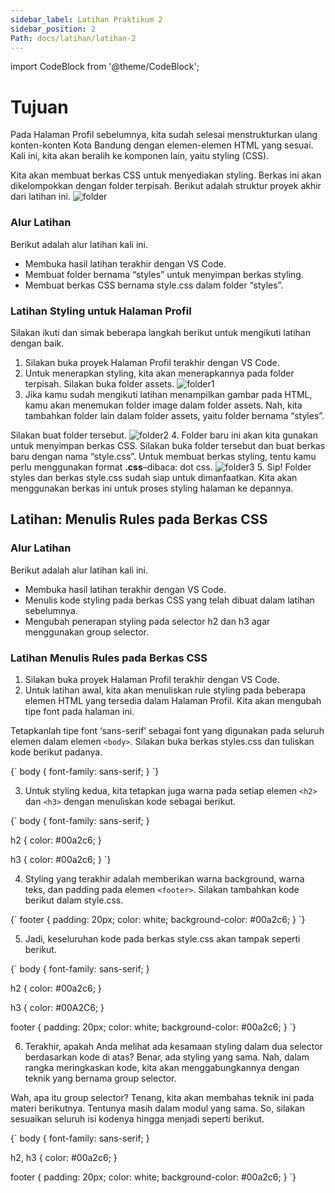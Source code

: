 ```yaml
---
sidebar_label: Latihan Praktikum 2
sidebar_position: 2
Path: docs/latihan/latihan-2
---
```

import CodeBlock from '@theme/CodeBlock';

# Tujuan

Pada Halaman Profil sebelumnya, kita sudah selesai menstrukturkan ulang konten-konten Kota Bandung dengan elemen-elemen HTML yang sesuai. Kali ini, kita akan beralih ke komponen lain, yaitu styling (CSS).

Kita akan membuat berkas CSS untuk menyediakan styling. Berkas ini akan dikelompokkan dengan folder terpisah. Berikut adalah struktur proyek akhir dari latihan ini.
![folder](https://assets.cdn.dicoding.com/original/academy/dos:1aab5885be8c46e604f62857fe51466a20231130094416.jpeg)

### Alur Latihan
Berikut adalah alur latihan kali ini.

- Membuka hasil latihan terakhir dengan VS Code.
- Membuat folder bernama “styles” untuk menyimpan berkas styling.
- Membuat berkas CSS bernama style.css dalam folder “styles”.

### Latihan Styling untuk Halaman Profil

Silakan ikuti dan simak beberapa langkah berikut untuk mengikuti latihan dengan baik.

1. Silakan buka proyek Halaman Profil terakhir dengan VS Code. 
2. Untuk menerapkan styling, kita akan menerapkannya pada folder terpisah. Silakan buka folder assets.
![folder1](https://assets.cdn.dicoding.com/original/academy/dos:4d17119411454e2719d9d199e3297e7720231130094525.jpeg)
3. Jika kamu sudah mengikuti latihan menampilkan gambar pada HTML, kamu akan menemukan folder image dalam folder assets. Nah, kita tambahkan folder lain dalam folder assets, yaitu folder bernama “styles”.

Silakan buat folder tersebut.
![folder2](https://assets.cdn.dicoding.com/original/academy/dos:690e9d7f37aeb941b1e03a4085dead8f20231130094545.jpeg)
4. Folder baru ini akan kita gunakan untuk menyimpan berkas CSS. Silakan buka folder tersebut dan buat berkas baru dengan nama “style.css”. Untuk membuat berkas styling, tentu kamu perlu menggunakan format **.css**–dibaca: dot css.
![folder3](https://assets.cdn.dicoding.com/original/academy/dos:576c9b57d10b46fc04eb9000c6390fd020231130094603.jpeg)
5. Sip! Folder styles dan berkas style.css sudah siap untuk dimanfaatkan. Kita akan menggunakan berkas ini untuk proses styling halaman ke depannya.

## Latihan: Menulis Rules pada Berkas CSS

### Alur Latihan

Berikut adalah alur latihan kali ini.

- Membuka hasil latihan terakhir dengan VS Code.
- Menulis kode styling pada berkas CSS yang telah dibuat dalam latihan sebelumnya.
- Mengubah penerapan styling pada selector h2 dan h3 agar menggunakan group selector.

### Latihan Menulis Rules pada Berkas CSS

1. Silakan buka proyek Halaman Profil terakhir dengan VS Code.
2. Untuk latihan awal, kita akan menuliskan rule styling pada beberapa elemen HTML yang tersedia dalam Halaman Profil. Kita akan mengubah tipe font pada halaman ini.

Tetapkanlah tipe font ‘sans-serif’ sebagai font yang digunakan pada seluruh elemen dalam elemen `<body>`. Silakan buka berkas styles.css dan tuliskan kode berikut padanya.

<CodeBlock className="no-copy">
{`
body {
  font-family: sans-serif;
}
`}
</CodeBlock>

3. Untuk styling kedua, kita tetapkan juga warna pada setiap elemen `<h2>` dan `<h3>` dengan menuliskan kode sebagai berikut.
<CodeBlock className="no-copy">
{`
body {
  font-family: sans-serif;
}
 
h2 {
  color: #00a2c6;
}
 
h3 {
  color: #00a2c6;
}
`}
</CodeBlock>

4. Styling yang terakhir adalah memberikan warna background, warna teks, dan padding pada elemen `<footer>`. Silakan tambahkan kode berikut dalam style.css.
<CodeBlock className="no-copy">
{`
footer {
  padding: 20px;
  color: white;
  background-color: #00a2c6;
}
`}
</CodeBlock>

5. Jadi, keseluruhan kode pada berkas style.css akan tampak seperti berikut.
<CodeBlock className="no-copy">
{`
body {
  font-family: sans-serif;
}
 
h2 {
  color: #00a2c6;
}
 
h3 {
  color: #00A2C6;
}
 
footer {
  padding: 20px;
  color: white;
  background-color: #00a2c6;
}
`}
</CodeBlock>

6. Terakhir, apakah Anda melihat ada kesamaan styling dalam dua selector berdasarkan kode di atas? Benar, ada styling yang sama. Nah, dalam rangka meringkaskan kode, kita akan menggabungkannya dengan teknik yang bernama group selector.

Wah, apa itu group selector? Tenang, kita akan membahas teknik ini pada materi berikutnya. Tentunya masih dalam modul yang sama. So, silakan sesuaikan seluruh isi kodenya hingga menjadi seperti berikut.

<CodeBlock className="no-copy">
{`
body {
  font-family: sans-serif;
}
 
h2, h3 {
  color: #00a2c6;
}
 
footer {
  padding: 20px;
  color: white;
  background-color: #00a2c6;
}
`}
</CodeBlock>